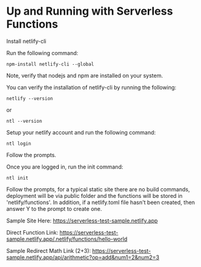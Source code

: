 # Up and Running with Serverless Functions

Install netlify-cli

Run the following command:
```
npm-install netlify-cli --global
```
Note, verify that nodejs and npm are installed on your system.


You can verify the installation of netlify-cli by running the following:
```
netlify --version
```
or
```
ntl --version
```


Setup your netlify account and run the following command:
```
ntl login
```
Follow the prompts.



Once you are logged in, run the init command:
```
ntl init
```
Follow the prompts, for a typical static site there are no build commands, deployment will be via public folder and the functions will be stored in 'netlify/functions'. In addition, if a netlify.toml file hasn't been created, then answer Y to the prompt to create one.

Sample Site Here:
https://serverless-test-sample.netlify.app

Direct Function Link:
https://serverless-test-sample.netlify.app/.netlify/functions/hello-world

Sample Redirect Math Link (2+3):
https://serverless-test-sample.netlify.app/api/arithmetic?op=add&num1=2&num2=3
